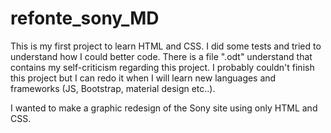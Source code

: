 # refonte_sony_MD

This is my first project to learn HTML and CSS. 
I did some tests and tried to understand how I could better code. 
There is a file ".odt" understand that contains my self-criticism regarding this project.
I probably couldn't finish this project but I can redo it when I will learn new languages and frameworks (JS, Bootstrap, material design etc..).

I wanted to make a graphic redesign of the Sony site using only HTML and CSS.
